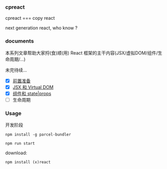 ### cpreact

cpreact === copy react

next generation react, who know ?

### documents

本系列文章帮助大家捋(食)顺(用) React 框架的主干内容(JSX/虚拟DOM/组件/生命周期/...)

未完待续...

- [x] [前置准备](https://github.com/MuYunyun/blog/blob/master/BasicSkill/从0到1实现React/0.前置准备.md)
- [x] [JSX 和 Virtual DOM](https://github.com/MuYunyun/blog/issues/24)
- [x] [组件和 state|props](https://github.com/MuYunyun/blog/issues/25)
- [ ] 生命周期

### Usage

开发阶段

```babel
npm install -g parcel-bundler

npm run start
```

download:

```
npm install (x)react
```